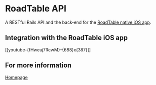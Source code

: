 # RoadTable API

A RESTful Rails API and the back-end for the [RoadTable native iOS app](https://github.com/roadtable/roadtable-ios).

## Integration with the RoadTable iOS app
[[youtube-{fHweuj7RcwM}-{688}x{387}]]

## For more information

[Homepage](http://roadtable.herokuapp.com)
